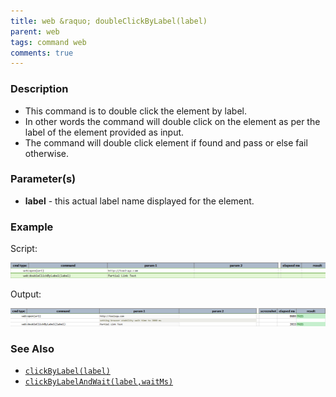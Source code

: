 ```yaml
---
title: web &raquo; doubleClickByLabel(label)
parent: web
tags: command web
comments: true
---
```


### Description

*   This command is to double click the element by label.
*   In other words the command will double click on the element as per the label of the element provided as input.
*   The command will double click element if found and pass or else fail otherwise.

### Parameter(s)

- **label** - this actual label name displayed for the element.

### Example

Script:

![](image/doubleClickByLabel_01.png)

Output:

![](image/doubleClickByLabel_02.png)

### See Also

*   [`clickByLabel(label)`](clickByLabel(label))
*   [`clickByLabelAndWait(label,waitMs)`](clickByLabelAndWait(label,waitMs))